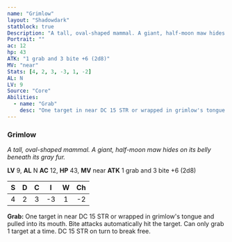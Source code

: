 ```yaml
---
name: "Grimlow"
layout: "Shadowdark"
statblock: true
Description: "A tall, oval-shaped mammal. A giant, half-moon maw hides on its belly beneath its gray fur."
Portrait: ""
ac: 12
hp: 43
ATK: "1 grab and 3 bite +6 (2d8)"
MV: "near"
Stats: [4, 2, 3, -3, 1, -2]
AL: N
LV: 9
Source: "Core"
Abilities:
  - name: "Grab"
    desc: "One target in near DC 15 STR or wrapped in grimlow's tongue and pulled into its mouth. Bite attacks automatically hit the target. Can only grab 1 target at a time. DC 15 STR on turn to break free."
---
```


### Grimlow

_A tall, oval-shaped mammal. A giant, half-moon maw hides on its belly beneath its gray fur._

**LV** 9, **AL** N
**AC** 12, **HP** 43, **MV** near
**ATK** 1 grab and 3 bite +6 (2d8)

|  S  |  D  |  C  |  I  |  W  |  Ch  |
|:---:|:---:|:---:|:---:|:---:|:----:|
| 4 | 2 | 3 | -3 | 1 | -2 |

**Grab:** One target in near DC 15 STR or wrapped in grimlow's tongue and pulled into its mouth. Bite attacks automatically hit the target. Can only grab 1 target at a time. DC 15 STR on turn to break free.

